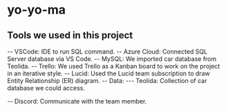 # yo-yo-ma

## Tools we used in this project
-- VSCode: IDE to run SQL command.
-- Azure Cloud: Connected SQL Server database via VS Code.
-- MySQL: We imported car database from Teolida.
-- Trello: We used Trello as a Kanban board to work on the project in an iterative style.
-- Lucid: Used the Lucid team subscription to draw Entity Relationship (ER) diagram.
-- Data:
--- Teolida: Collection of car database we could access.


-- Discord: Communicate with the team member.
